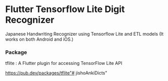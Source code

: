 # Flutter Tensorflow Lite Digit Recognizer
Japanese Handwriting Recognizer using Tensorflow Lite and ETL models
(It works on both Android and iOS.)

### Package
tflite : A Flutter plugin for accessing TensorFlow Lite API

https://pub.dev/packages/tflite"# jishoAnkiDicts" 
